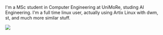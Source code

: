 I'm a MSc student in Computer Engineering at UniMoRe, studing AI Engineering.
I'm a full time linux user, actually using Artix Linux with dwm, st, and much more similar stuff.

![](https://github-readme-stats.vercel.app/api?username=lucalumetti&show_icons=true&theme=onedark&border_radius=5&include_all_commits=true)
